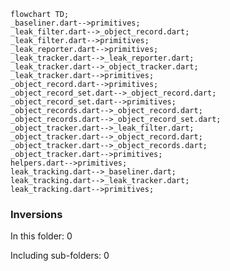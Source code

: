 <!---
Generated by https://github.com/polina-c/layerlens
Dependencies that create loops (inversions) are marked with `!`.
-->

```mermaid
flowchart TD;
_baseliner.dart-->primitives;
_leak_filter.dart-->_object_record.dart;
_leak_filter.dart-->primitives;
_leak_reporter.dart-->primitives;
_leak_tracker.dart-->_leak_reporter.dart;
_leak_tracker.dart-->_object_tracker.dart;
_leak_tracker.dart-->primitives;
_object_record.dart-->primitives;
_object_record_set.dart-->_object_record.dart;
_object_record_set.dart-->primitives;
_object_records.dart-->_object_record.dart;
_object_records.dart-->_object_record_set.dart;
_object_tracker.dart-->_leak_filter.dart;
_object_tracker.dart-->_object_record.dart;
_object_tracker.dart-->_object_records.dart;
_object_tracker.dart-->primitives;
helpers.dart-->primitives;
leak_tracking.dart-->_baseliner.dart;
leak_tracking.dart-->_leak_tracker.dart;
leak_tracking.dart-->primitives;
```

### Inversions
In this folder: 0

Including sub-folders: 0

